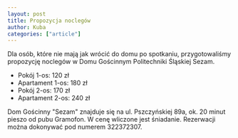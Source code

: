 ```yaml
---
layout: post
title: Propozycja noclegów
author: Kuba
categories: ["article"]
---
```


Dla osób, które nie mają jak wrócić do domu po spotkaniu,
przygotowaliśmy propozycję noclegów w Domu Gościnnym Politechniki
Śląskiej Sezam.

-   Pokój 1-os: 120 zł
-   Apartament 1-os: 180 zł
-   Pokój 2-os: 170 zł
-   Apartament 2-os: 240 zł

Dom Gościnny "Sezam" znajduje się na ul. Pszczyńskiej 89a, ok. 20 minut
pieszo od pubu Gramofon. W cenę wliczone jest śniadanie. Rezerwacji
można dokonywać pod numerem 322372307.
